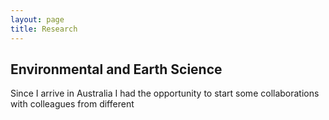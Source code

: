 ```yaml
---
layout: page
title: Research
---
```


## Environmental and Earth Science 

Since I arrive in Australia I had the opportunity to start some collaborations with colleagues from different 
